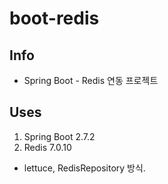 # boot-redis


## Info 
- Spring Boot - Redis 연동 프로젝트 

## Uses 
1. Spring Boot 2.7.2 
2. Redis 7.0.10
  - lettuce, RedisRepository 방식.
